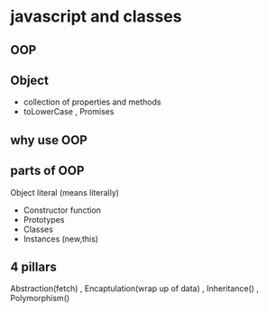 # javascript and classes

## OOP

## Object
- collection of properties and methods
- toLowerCase , Promises

## why use OOP

## parts of OOP
Object literal (means literally)

- Constructor function
- Prototypes
- Classes
- Instances (new,this)

## 4 pillars
Abstraction(fetch) , Encaptulation(wrap up of data) , Inheritance() , Polymorphism()

